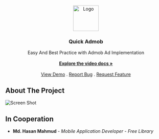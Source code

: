<br/>
<p align="center">
  <a href="https://https://github.com/AppBondTech/Implement_AutoLink">
    <img src="https://avatars.githubusercontent.com/u/111883800?v=4" alt="Logo" width="80" height="80">
  </a>

  <h3 align="center">Quick Admob</h3>

  <p align="center">
    Easy And Best Practice with Admob Ad Implementation
    <br/>
    <br/>
    <a href="https://youtu.be/pzFsuzdIUog?si=11HHsECNZsHwcjLu"><strong>Explore the video docs »</strong></a>
    <br/>
    <br/>
    <a href="https://github.com/AtikulSoftware/quickadmob">View Demo</a>
    .
    <a href="https://github.com/AtikulSoftware/quickadmob/issues">Report Bug</a>
    .
    <a href="https://github.com/AtikulSoftware/quickadmob/issues">Request Feature</a>
  </p>
</p>
	  
## About The Project

![Screen Shot](https://mdhasanmahmud.000webhostapp.com/inappupdate/eF05z.png)

## In Cooperation

* **Md. Hasan Mahmud** - *Mobile Application Developer* - *Free Library*

